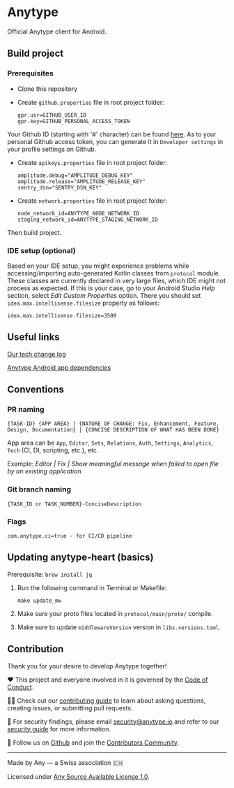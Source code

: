 # Anytype

Official Anytype client for Android.

## Build project

### Prerequisites

- Clone this repository
  
- Create `github.properties` file in root project folder:

    ```
    gpr.usr=GITHUB_USER_ID
    gpr.key=GITHUB_PERSONAL_ACCESS_TOKEN
    ```

Your Github ID (starting with '#' character) can be found [here](https://caius.github.io/github_id/). As to your personal Github access token, you can generate it in `Developer settings` in your profile settings on Github. 

- Create `apikeys.properties` file in root project folder:

    ```
    amplitude.debug="AMPLITUDE_DEBUG_KEY"
    amplitude.release="AMPLITUDE_RELEASE_KEY"
    sentry_dsn="SENTRY_DSN_KEY"
    ```

- Create `network.properties` file in root project folder:
    ```
    node_network_id=ANYTYPE_NODE_NETWORK_ID
    staging_network_id=ANYTYPE_STAGING_NETWORK_ID
    ```

Then build project.

### IDE setup (optional) 

Based on your IDE setup, you might experience problems while accessing/importing auto-generated Kotlin classes from `protocol` module. These classes are currently declared in very large files, which IDE might not process as expected. If this is your case, go to your Android Studio _Help_ section, select _Edit Custom Properties_ option. There you should set `idea.max.intellisense.filesize` property as follows:

```
idea.max.intellisense.filesize=3500
```

## Useful links

[Our tech change log](https://github.com/anyproto/anytype-kotlin/blob/main/CHANGELOG.md)

[Anytype Android app dependencies](https://github.com/anyproto/anytype-kotlin/blob/main/gradle/libs.versions.toml)

## Conventions

### PR naming
```
{TASK-ID} {APP AREA} | {NATURE OF CHANGE: Fix, Enhancement, Feature, Design, Documentation} | {CONCISE DESCRIPTION OF WHAT HAS BEEN DONE}
```

App area can be `App`, `Editor`, `Sets`, `Relations`, `Auth`, `Settings`, `Analytics`, `Tech` (CI,
DI, scripting, etc.), etc.

Example: *Editor | Fix | Show meaningful message when failed to open file by an existing
application*

### Git branch naming

```
{TASK_ID or TASK_NUMBER}-ConciseDescription
```

### Flags

```
com.anytype.ci=true - for CI/CD pipeline
```

## Updating anytype-heart (basics)

Prerequisite: `brew install jq`

1. Run the following command in Terminal or Makefile:

    ```
    make update_mw
    ```

2. Make sure your proto files located in `protocol/main/proto/` compile.
3. Make sure to update `middlewareVersion` version in `libs.versions.toml`.

## Contribution
Thank you for your desire to develop Anytype together!

❤️ This project and everyone involved in it is governed by the [Code of Conduct](docs/CODE_OF_CONDUCT.md).

🧑‍💻 Check out our [contributing guide](docs/CONTRIBUTING.md) to learn about asking questions, creating issues, or submitting pull requests.

🫢 For security findings, please email [security@anytype.io](mailto:security@anytype.io) and refer to our [security guide](docs/SECURITY.md) for more information.

🤝 Follow us on [Github](https://github.com/anyproto) and join the [Contributors Community](https://github.com/orgs/anyproto/discussions).

---
Made by Any — a Swiss association 🇨🇭

Licensed under [Any Source Available License 1.0](./LICENSE.md).